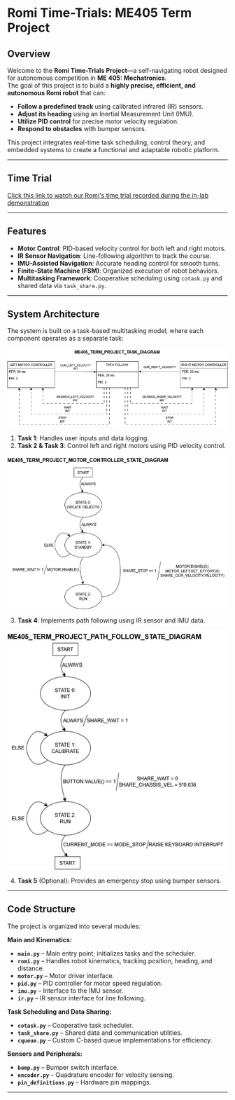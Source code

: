 # Romi Time-Trials: ME405 Term Project

## Overview
Welcome to the **Romi Time-Trials Project**—a self-navigating robot designed for autonomous competition in **ME 405: Mechatronics**.  
The goal of this project is to build a **highly precise, efficient, and autonomous Romi robot** that can:
- **Follow a predefined track** using calibrated infrared (IR) sensors.
- **Adjust its heading** using an Inertial Measurement Unit (IMU).
- **Utilize PID control** for precise motor velocity regulation.
- **Respond to obstacles** with bumper sensors.

This project integrates real-time task scheduling, control theory, and embedded systems to create a functional and adaptable robotic platform.

---

## Time Trial

[Click this link to watch our Romi's time trial recorded during the in-lab demonstration](https://youtube.com/shorts/vsfdo95sP2M?feature=share)

---

## Features
- **Motor Control**: PID-based velocity control for both left and right motors.
- **IR Sensor Navigation**: Line-following algorithm to track the course.
- **IMU-Assisted Navigation**: Accurate heading control for smooth turns.
- **Finite-State Machine (FSM)**: Organized execution of robot behaviors.
- **Multitasking Framework**: Cooperative scheduling using `cotask.py` and shared data via `task_share.py`.

---

## System Architecture
The system is built on a task-based multitasking model, where each component operates as a separate task:

![Task Diagram](Images/ME405_Term_Project_Task_Diagram.jpg)

1. **Task 1**: Handles user inputs and data logging.
2. **Task 2 & Task 3**: Control left and right motors using PID velocity control.

![Motor Controller State Transition Diagram](Images/ME405_Term_Project_Motor_Controller.jpg)

3. **Task 4**: Implements path following using IR sensor and IMU data.

![Path Follow State Transition Diagram](Images/ME405_Term_Project_Path_Follow.jpg)

4. **Task 5** (Optional): Provides an emergency stop using bumper sensors.

---

## Code Structure
The project is organized into several modules:

**Main and Kinematics:**
- **`main.py`** – Main entry point; initializes tasks and the scheduler.
- **`romi.py`** – Handles robot kinematics, tracking position, heading, and distance.
- **`motor.py`** – Motor driver interface.
- **`pid.py`** – PID controller for motor speed regulation.
- **`imu.py`** – Interface to the IMU sensor.
- **`ir.py`** – IR sensor interface for line following.

**Task Scheduling and Data Sharing:**
- **`cotask.py`** – Cooperative task scheduler.
- **`task_share.py`** – Shared data and communication utilities.
- **`cqueue.py`** – Custom C-based queue implementations for efficiency.

**Sensors and Peripherals:**
- **`bump.py`** – Bumper switch interface.
- **`encoder.py`** – Quadrature encoder for velocity sensing.
- **`pin_definitions.py`** – Hardware pin mappings.

---
